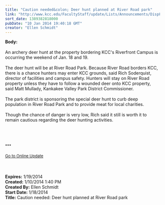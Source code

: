 ```yaml
---
title: "Caution needed&colon; Deer hunt planned at River Road park"
link: "http://www.kcc.edu/FacultyStaff/update/Lists/Announcements/DispForm.aspx?ID=1390"
sort_date: 1389382818000
pubDate: "10 Jan 2014 19:40:18 GMT"
creator: "Ellen Schmidt"
---
```


<div><b>Body:</b> <div class="ExternalClassF54C7FC8921B46E49D3C183C2DFEDC79">
<div> </div>
<div>An archery deer hunt at the property bordering KCC's Riverfront Campus is occurring the weekend of Jan. 18 and 19.</div>
<div><br />The deer hunt will be at River Road Park. Because River Road borders KCC, there is a chance hunters may enter KCC grounds, said Rich Soderquist, director of facilities and campus safety. Hunters will stay on River Road property unless they have to follow a wounded deer onto KCC property, said Matt Mullady, Kankakee Valley Park District Commissioner.</div>
<div><br />The park district is sponsoring the special deer hunt to curb deep population in River Road Park and to provide meat for local charities.</div>
<div><br />Though the chance of danger is very low, Rich said it still is worth it to remain cautious regarding the deer hunting activities.<br /></div>
<div> </div>
<div> </div>
<div> </div>
<div>
<div></div>
<div>
<div><br /></div>
<div><font size="2">***</font></div>
<div> </div>
<div><font size="2"></font></div>
<div><font size="2"></font></div>
<div><font size="2"></font></div>
<div><font size="2"></font></div>
<div><font size="2"></font></div>
<div><font size="2"></font></div>
<div><font size="2"></font></div>
<div><font size="2"></font></div>
<div><font size="2"></font></div>
<div><a href="/FacultyStaff/update/Pages/dailyupdate.aspx"><font size="2">Go to Online Update</font></a></div>
<div></div>
<div></div></div></div>
<div> </div>
<div> </div>
<div> </div></div></div>
<div><b>Expires:</b> 1/19/2014</div>
<div><b>Created:</b> 1/10/2014 1:40 PM</div>
<div><b>Created By:</b> Ellen Schmidt</div>
<div><b>Start Date:</b> 1/18/2014</div>
<div><b>Title:</b> Caution needed: Deer hunt planned at River Road park</div>
